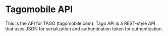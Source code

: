 Tagomobile API
====================

This is the API for TAGO (tagomobile.com). 
Tago API is a REST-style API that uses JSON for serialization and authentication token for authentication.